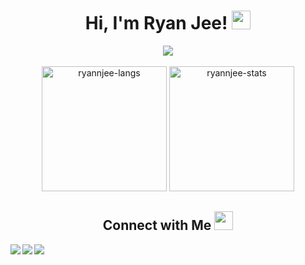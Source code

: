 <h1 align="center">
  Hi, I'm Ryan Jee! <img src="https://media.giphy.com/media/hvRJCLFzcasrR4ia7z/giphy.gif" width="30">
</h1>

<div align="center">
  <img src="https://komarev.com/ghpvc/?username=ryannjee&label=Profile%20Views&color=1f456e&style=flat" lt="ryannjee" />
</div>
<br>
<div align="center">
  <img height="200em" src="https://github-readme-stats.vercel.app/api/top-langs/?username=ryannjee&layout=compact&show_icon=true" alt="ryannjee-langs"/>
  <img height="200em" src="http://github-readme-streak-stats.herokuapp.com?user=ryannjee&show_icon=true" alt="ryannjee-stats"/>
</div>

<!--<div align="center">
  <img src="https://github-readme-stats.vercel.app/api/?username=ryannjee&layout=compact" />
</div>-->

<h2 align="center">
  Connect with Me <img src="https://github.com/TheDudeThatCode/TheDudeThatCode/blob/master/Assets/Handshake.gif" height="30px">
</h2>

<p align="center">
  <a href="https://github.com/ryannjee/">
    <img align="left"  src=https://img.shields.io/badge/Github-%2324292e?style=for-the-badge&logo=github&logoColor=white />
  </a>
  <a href="https://www.linkedin.com/in/ryan-jee-a67635317/">
    <img align="left"  src="https://img.shields.io/badge/LinkedIn-0077B5?style=for-the-badge&logo=linkedin&logoColor=white" />
  </a>
  <a href="https://www.instagram.com/ryannjee/">
    <img align="left"  src="https://img.shields.io/badge/Instagram-E4405F?style=for-the-badge&logo=instagram&logoColor=white" />
  </a>
</p> 

<!---
ryannjee/ryannjee is a ✨ special ✨ repository because its `README.md` (this file) appears on your GitHub profile.
You can click the Preview link to take a look at your changes.
--->
